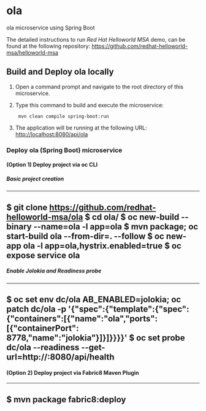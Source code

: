 # ola
ola microservice using Spring Boot

The detailed instructions to run *Red Hat Helloworld MSA* demo, can be found at the following repository: <https://github.com/redhat-helloworld-msa/helloworld-msa>


Build and Deploy ola locally
----------------------------

1. Open a command prompt and navigate to the root directory of this microservice.
2. Type this command to build and execute the microservice:

        mvn clean compile spring-boot:run

3. The application will be running at the following URL: <http://localhost:8080/api/ola>


### Deploy ola (Spring Boot) microservice

#### (Option 1) Deploy project via oc CLI

##### Basic project creation

----
$ git clone https://github.com/redhat-helloworld-msa/ola
$ cd ola/
$ oc new-build --binary --name=ola -l app=ola
$ mvn package; oc start-build ola --from-dir=. --follow
$ oc new-app ola -l app=ola,hystrix.enabled=true
$ oc expose service ola
----

##### Enable Jolokia and Readiness probe

----
$ oc set env dc/ola AB_ENABLED=jolokia; oc patch dc/ola -p '{"spec":{"template":{"spec":{"containers":[{"name":"ola","ports":[{"containerPort": 8778,"name":"jolokia"}]}]}}}}'
$ oc set probe dc/ola --readiness --get-url=http://:8080/api/health
----

#### (Option 2) Deploy project via Fabric8 Maven Plugin

----
$ mvn package fabric8:deploy
----
